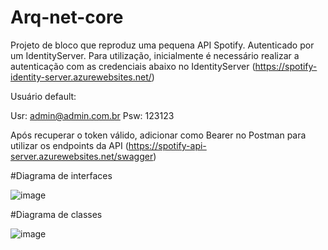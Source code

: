 # Arq-net-core
Projeto de bloco que reproduz uma pequena API Spotify. Autenticado por um IdentityServer.
Para utilização, inicialmente é necessário realizar a autenticação com as credenciais abaixo no IdentityServer (https://spotify-identity-server.azurewebsites.net/)

Usuário default:

Usr: admin@admin.com.br
Psw: 123123

Após recuperar o token válido, adicionar como Bearer no Postman para utilizar os endpoints da API (https://spotify-api-server.azurewebsites.net/swagger)

#Diagrama de interfaces

![image](https://user-images.githubusercontent.com/10901140/178180730-f1a505a0-b9af-4df3-85b9-a34c96642247.png)

#Diagrama de classes

![image](https://user-images.githubusercontent.com/10901140/178180755-e1506ae5-0cfa-42ee-8308-946d5d70841a.png)



